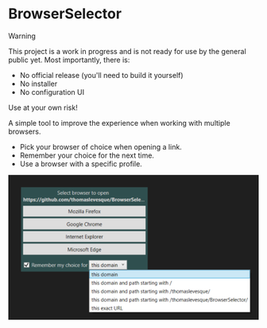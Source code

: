 # BrowserSelector

> [!WARNING]
> This project is a work in progress and is not ready for use by the general public yet. Most importantly, there is:
> - No official release (you'll need to build it yourself)
> - No installer
> - No configuration UI
>
> Use at your own risk!

A simple tool to improve the experience when working with multiple browsers.
- Pick your browser of choice when opening a link.
- Remember your choice for the next time.
- Use a browser with a specific profile.

![Screenshot](img/screenshot.png)
